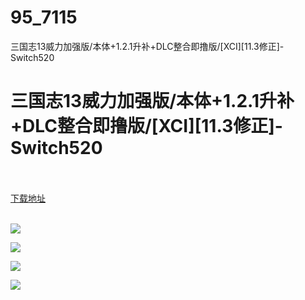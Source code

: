 # 95_7115
三国志13威力加强版/本体+1.2.1升补+DLC整合即撸版/[XCI][11.3修正]-Switch520
# 三国志13威力加强版/本体+1.2.1升补+DLC整合即撸版/[XCI][11.3修正]-Switch520
 <br/></br>
[下载地址](https://www.switch520.cc/article/7115 "下载地址")
<br/></br>

<p><span><strong><img src="https://www.switch520.cc/muke_img/upload_art_editor_20201104-1_bbff1bce45dca9ec52f6e999eabe6b8d.jpg"></strong></span></p>
<p><span><strong><img src="https://www.switch520.cc/muke_img/upload_art_editor_20201104-1_e481bdf2d53d393434e90fc9120bbace.jpg"></strong></span></p>
<p><span><strong><img src="https://www.switch520.cc/muke_img/upload_art_editor_20201104-1_05b95a58e2fa2746a6bf4a3177ee3e1e.jpg"></strong></span></p>
<p><span><strong><img src="https://www.switch520.cc/muke_img/upload_art_editor_20201104-1_3d714beeeb73f68747a396b05b537db5.jpg"></strong></span></p>
<p></p>
<p></p>
